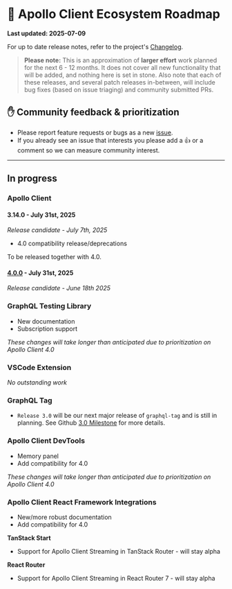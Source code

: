 # 🔮 Apollo Client Ecosystem Roadmap

**Last updated: 2025-07-09**

For up to date release notes, refer to the project's [Changelog](https://github.com/apollographql/apollo-client/blob/main/CHANGELOG.md).

> **Please note:** This is an approximation of **larger effort** work planned for the next 6 - 12 months. It does not cover all new functionality that will be added, and nothing here is set in stone. Also note that each of these releases, and several patch releases in-between, will include bug fixes (based on issue triaging) and community submitted PRs.

## ✋ Community feedback & prioritization

- Please report feature requests or bugs as a new [issue](https://github.com/apollographql/apollo-client/issues/new/choose).
- If you already see an issue that interests you please add a 👍 or a comment so we can measure community interest.

---

## In progress

### Apollo Client

#### 3.14.0 - July 31st, 2025
_Release candidate - July 7th, 2025_

- 4.0 compatibility release/deprecations

To be released together with 4.0.

#### [4.0.0](https://github.com/apollographql/apollo-client/milestone/31) - July 31st, 2025
_Release candidate - June 18th 2025_

### GraphQL Testing Library

- New documentation
- Subscription support

_These changes will take longer than anticipated due to prioritization on Apollo Client 4.0_

### VSCode Extension

_No outstanding work_

### GraphQL Tag

- `Release 3.0` will be our next major release of `graphql-tag` and is still in planning. See Github [3.0 Milestone](https://github.com/apollographql/graphql-tag/milestone/3) for more details.

### Apollo Client DevTools

- Memory panel
- Add compatibility for 4.0

_These changes will take longer than anticipated due to prioritization on Apollo Client 4.0_

### Apollo Client React Framework Integrations

- New/more robust documentation
- Add compatibility for 4.0

**TanStack Start**
- Support for Apollo Client Streaming in TanStack Router - will stay alpha

**React Router**
- Support for Apollo Client Streaming in React Router 7 - will stay alpha
